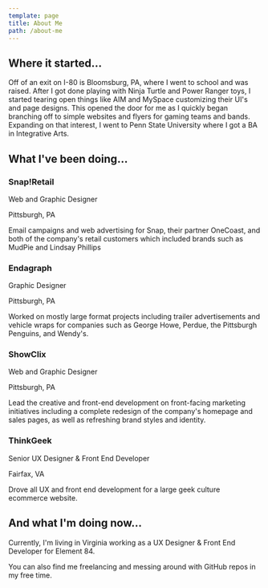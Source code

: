 ```yaml
---
template: page
title: About Me
path: /about-me
---
```

## Where it started...

Off of an exit on I-80 is Bloomsburg, PA, where I went to school and was raised. After I got done playing with Ninja Turtle and Power Ranger toys, I started tearing open things like AIM and MySpace customizing their UI's and page designs. This opened the door for me as I quickly began branching off to simple websites and flyers for gaming teams and bands. Expanding on that interest, I went to Penn State University where I got a BA in Integrative Arts.

## What I've been doing...

### Snap!Retail

Web and Graphic Designer

Pittsburgh, PA

Email campaigns and web advertising for Snap, their partner OneCoast, and both of the company's retail customers which included brands such as MudPie and Lindsay Phillips


### Endagraph

Graphic Designer

Pittsburgh, PA

Worked on mostly large format projects including trailer advertisements and vehicle wraps for companies such as George Howe, Perdue, the Pittsburgh Penguins, and Wendy's.



### ShowClix

Web and Graphic Designer

Pittsburgh, PA

Lead the creative and front-end development on front-facing marketing initiatives including a complete redesign of the company's homepage and sales pages, as well as refreshing brand styles and identity.



### ThinkGeek

Senior UX Designer & Front End Developer

Fairfax, VA

Drove all UX and front end development for a large geek culture ecommerce website.



## And what I'm doing now...

Currently, I'm living in Virginia working as a UX Designer & Front End Developer for Element 84.



You can also find me freelancing and messing around with GitHub repos in my free time.
